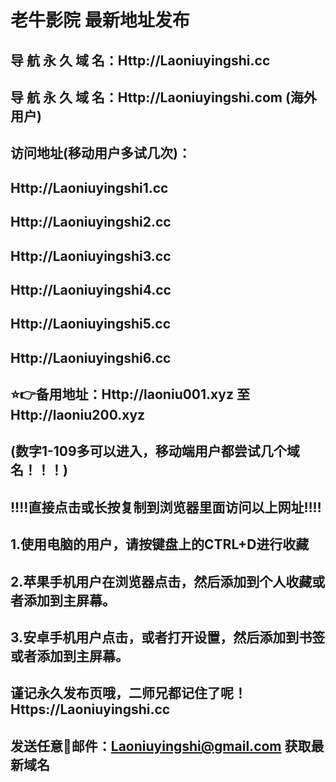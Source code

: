 # 老牛影院 最新地址发布 
## 导 航 永 久 域 名：Http://Laoniuyingshi.cc
## 导 航 永 久 域 名：Http://Laoniuyingshi.com (海外用户)

## 访问地址(移动用户多试几次)：
## Http://Laoniuyingshi1.cc
## Http://Laoniuyingshi2.cc
## Http://Laoniuyingshi3.cc
## Http://Laoniuyingshi4.cc
## Http://Laoniuyingshi5.cc
## Http://Laoniuyingshi6.cc

##
## ⭐️👉备用地址：Http://laoniu001.xyz  至 Http://laoniu200.xyz
## (数字1-109多可以进入，移动端用户都尝试几个域名！！！)
## 
## ‼️‼️直接点击或长按复制到浏览器里面访问以上网址‼️‼️ 
##
##
## 1.使用电脑的用户，请按键盘上的CTRL+D进行收藏
## 2.苹果手机用户在浏览器点击，然后添加到个人收藏或者添加到主屏幕。
## 3.安卓手机用户点击，或者打开设置，然后添加到书签或者添加到主屏幕。
##
## 谨记永久发布页哦，二师兄都记住了呢！Https://Laoniuyingshi.cc

## 发送任意📧邮件：Laoniuyingshi@gmail.com 获取最新域名
##
